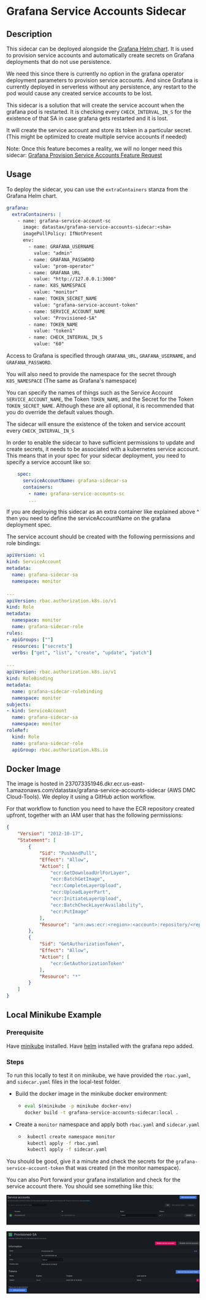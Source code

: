 # Grafana Service Accounts Sidecar

## Description

This sidecar can be deployed alongside the [Grafana Helm chart](https://github.com/grafana/helm-charts/tree/main/charts/grafana). It is used to provision service accounts and automatically create secrets on Grafana deployments that do not use persistence. 

We need this since there is currently no option in the grafana operator deployment parameters to provision service accounts. And since Grafana is currently deployed in serverless without any persistence, any restart to the pod would cause any created service accounts to be lost. 

This sidecar is a solution that will create the service account when the grafana pod is restarted. It is checking every `CHECK_INTERVAL_IN_S` for the existence of that SA in case grafana gets restarted and it is lost. 

It will create the service account and store its token in a particular secret. (This might be optimized to create multiple service accounts if needed)

Note: Once this feature becomes a reality, we will no longer need this sidecar: [Grafana Provision Service Accounts Feature Request](https://github.com/grafana/grafana-operator/issues/1469)
## Usage


To deploy the sidecar, you can use the `extraContainers` stanza from the Grafana Helm chart.

```yaml
grafana:
  extraContainers: |
    - name: grafana-service-account-sc
      image: datastax/grafana-service-accounts-sidecar:<sha>
      imagePullPolicy: IfNotPresent
      env:
        - name: GRAFANA_USERNAME
          value: "admin"
        - name: GRAFANA_PASSWORD
          value: "prom-operator"
        - name: GRAFANA_URL
          value: "http://127.0.0.1:3000"
        - name: K8S_NAMESPACE
          value: "monitor"
        - name: TOKEN_SECRET_NAME
          value: "grafana-service-account-token"
        - name: SERVICE_ACCOUNT_NAME
          value: "Provisioned-SA"
        - name: TOKEN_NAME
          value: "token1"
        - name: CHECK_INTERVAL_IN_S
          value: "60"
```

Access to Grafana is specified through `GRAFANA_URL`, `GRAFANA_USERNAME`, and `GRAFANA_PASSWORD`.

You will also need to provide the namespace for the secret through `K8S_NAMESPACE` (The same as Grafana's namespace)

You can specify the names of things such as the Service Account `SERVICE_ACCOUNT_NAME`, the Token `TOKEN_NAME`, and the Secret for the Token `TOKEN_SECRET_NAME`. Although these are all optional, it is recommended that you do override the default values though.

The sidecar will ensure the existence of the token and service account every `CHECK_INTERVAL_IN_S`

In order to enable the sidecar to have sufficient permissions to update and create secrets, it needs to be associated with a kubernetes service account.
This means that in your spec for your sidecar deployment, you need to specify a service account like so:
```yaml
    spec:
      serviceAccountName: grafana-sidecar-sa
      containers:
        - name: grafana-service-accounts-sc
        ...
```
If you are deploying this sidecar as an extra container like explained above ^ then you need to define the serviceAccountName on the grafana deployment spec.

The service account should be created with the following permissions and role bindings:
```yaml
apiVersion: v1
kind: ServiceAccount
metadata:
  name: grafana-sidecar-sa
  namespace: monitor

---
apiVersion: rbac.authorization.k8s.io/v1
kind: Role
metadata:
  namespace: monitor
  name: grafana-sidecar-role
rules:
- apiGroups: [""]
  resources: ["secrets"]
  verbs: ["get", "list", "create", "update", "patch"]

---
apiVersion: rbac.authorization.k8s.io/v1
kind: RoleBinding
metadata:
  name: grafana-sidecar-rolebinding
  namespace: monitor
subjects:
- kind: ServiceAccount
  name: grafana-sidecar-sa
  namespace: monitor
roleRef:
  kind: Role
  name: grafana-sidecar-role
  apiGroup: rbac.authorization.k8s.io
```


## Docker Image

The image is hosted in 237073351946.dkr.ecr.us-east-1.amazonaws.com/datastax/grafana-service-accounts-sidecar (AWS DMC Cloud-Tools). We deploy it using a GitHub action workflow.

For that workflow to function you need to have the ECR repository created upfront, together with an IAM user that has the following permissions:

```json
{
    "Version": "2012-10-17",
    "Statement": [
        {
            "Sid": "PushAndPull",
            "Effect": "Allow",
            "Action": [
                "ecr:GetDownloadUrlForLayer",
                "ecr:BatchGetImage",
                "ecr:CompleteLayerUpload",
                "ecr:UploadLayerPart",
                "ecr:InitiateLayerUpload",
                "ecr:BatchCheckLayerAvailability",
                "ecr:PutImage"
            ],
            "Resource": "arn:aws:ecr:<region>:<account>:repository/<repositoryName>"
        },
        {
            "Sid": "GetAuthorizationToken",
            "Effect": "Allow",
            "Action": [
                "ecr:GetAuthorizationToken"
            ],
            "Resource": "*"
        }
    ]
}
```

## Local Minikube Example

### Prerequisite
Have [minikube](https://minikube.sigs.k8s.io/docs/start/?arch=%2Flinux%2Fx86-64%2Fstable%2Fbinary+download) installed.
Have [helm](https://helm.sh/docs/intro/install/) installed with the grafana repo added.

### Steps
To run this locally to test it on minikube, we have provided the `rbac.yaml`, and `sidecar.yaml` files in the local-test folder.

- Build the docker image in the minikube docker environment:
  - ```bash
    eval $(minikube -p minikube docker-env)
    docker build -t grafana-service-accounts-sidecar:local .
- Create a `monitor` namespace and apply both `rbac.yaml` and `sidecar.yaml`
  - ```bash
     kubectl create namespace monitor
     kubectl apply -f rbac.yaml
     kubectl apply -f sidecar.yaml

You should be good, give it a minute and check the secrets for the `grafana-service-account-token` that was created (in the monitor namespace).

You can also Port forward your grafana installation and check for the service account there. You should see something like this:

![Service Account Example](/docs-resources/Service_account_example_sc.png)

![Service Account Token Example](/docs-resources/Service_account_token_example_sc.png)